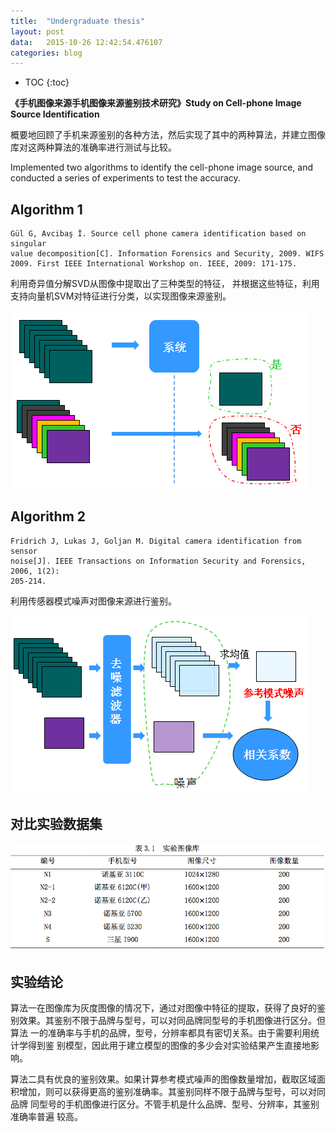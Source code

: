 ```yaml
---
title:  "Undergraduate thesis"
layout: post
data:   2015-10-26 12:42:54.476107
categories: blog
---
```


* TOC
{:toc}

**《手机图像来源手机图像来源鉴别技术研究》Study on Cell-phone Image Source Identification**

概要地回顾了手机来源鉴别的各种方法，然后实现了其中的两种算法，并建立图像库对这两种算法的准确率进行测试与比较。 

Implemented two algorithms to identify the cell-phone image source, and conducted a series of experiments to test the accuracy.

Algorithm 1
-----------

    Gül G, Avcibaş İ. Source cell phone camera identification based on singular
    value decomposition[C]. Information Forensics and Security, 2009. WIFS
    2009. First IEEE International Workshop on. IEEE, 2009: 171-175.

利用奇异值分解SVD从图像中提取出了三种类型的特征，
并根据这些特征，利用支持向量机SVM对特征进行分类，以实现图像来源鉴别。

![](/images/undergraduatethesis/projects1-1.png)

Algorithm 2
-----------

    Fridrich J, Lukas J, Goljan M. Digital camera identification from sensor
    noise[J]. IEEE Transactions on Information Security and Forensics, 2006, 1(2):
    205-214.

利用传感器模式噪声对图像来源进行鉴别。

![](/images/undergraduatethesis/projects1-2.png)

对比实验数据集
--------------

![](/images/undergraduatethesis/dataset.png)

实验结论
--------

算法一在图像库为灰度图像的情况下，通过对图像中特征的提取，获得了良好的鉴
别效果。其鉴别不限于品牌与型号，可以对同品牌同型号的手机图像进行区分。但算法
一的准确率与手机的品牌，型号，分辨率都具有密切关系。由于需要利用统计学得到鉴
别模型，因此用于建立模型的图像的多少会对实验结果产生直接地影响。

算法二具有优良的鉴别效果。如果计算参考模式噪声的图像数量增加，截取区域面
积增加，则可以获得更高的鉴别准确率。其鉴别同样不限于品牌与型号，可以对同品牌
同型号的手机图像进行区分。不管手机是什么品牌、型号、分辨率，其鉴别准确率普遍
较高。
